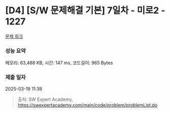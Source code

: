 # [D4] [S/W 문제해결 기본] 7일차 - 미로2 - 1227 

[문제 링크](https://swexpertacademy.com/main/code/problem/problemDetail.do?contestProbId=AV14wL9KAGkCFAYD) 

### 성능 요약

메모리: 63,488 KB, 시간: 147 ms, 코드길이: 965 Bytes

### 제출 일자

2025-03-19 11:38



> 출처: SW Expert Academy, https://swexpertacademy.com/main/code/problem/problemList.do